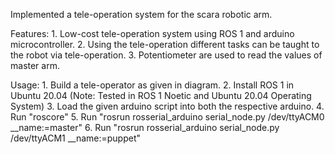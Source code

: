 Implemented a tele-operation system for the scara robotic arm.

Features:
    1. Low-cost tele-operation system using ROS 1 and arduino microcontroller.
    2. Using the tele-operation different tasks can be taught to the robot via tele-operation.
    3. Potentiometer are used to read the values of master arm.

Usage:
    1. Build a tele-operator as given in diagram.
    2. Install ROS 1 in Ubuntu 20.04 (Note: Tested in ROS 1 Noetic and Ubuntu 20.04 Operating System)
    3. Load the given arduino script into both the respective arduino.
    4. Run "roscore"
    5. Run "rosrun rosserial_arduino serial_node.py /dev/ttyACM0 __name:=master"
    6. Run "rosrun rosserial_arduino serial_node.py /dev/ttyACM1 __name:=puppet"
